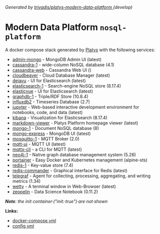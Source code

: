 _Generated by [ trivadis/platys-modern-data-platform ](https://github.com/TrivadisPF/platys-modern-data-platform) (develop)_

# Modern Data Platform `nosql-platform` 
A docker compose stack generated by [Platys](https://github.com/TrivadisPF/platys) with the following services:


  * [admin-mongo](https://github.com/TrivadisPF/platys-modern-data-platform/tree/master/documentation/services/admin-mongo.md) -  MongoDB Admin UI (latest)
  * [cassandra-1](https://github.com/TrivadisPF/platys-modern-data-platform/tree/master/documentation/services/cassandra.md) -  wide-column NoSQL database (4.1)
  * [cassandra-web](https://github.com/TrivadisPF/platys-modern-data-platform/tree/master/documentation/services/cassandra-web.md) -  Cassandra Web UI ()
  * [cloudbeaver](https://github.com/TrivadisPF/platys-modern-data-platform/tree/master/documentation/services/cloudbeaver.md) -  Cloud Database Manager (latest)
  * [dejavu](https://github.com/TrivadisPF/platys-modern-data-platform/tree/master/documentation/services/dejavu.md) -  UI for Elasticsearch (latest)
  * [elasticsearch-1](https://github.com/TrivadisPF/platys-modern-data-platform/tree/master/documentation/services/elasticsearch.md) -  Search-engine NoSQL store (8.17.4)
  * [elasticvue](https://github.com/TrivadisPF/platys-modern-data-platform/tree/master/documentation/services/elasticvue.md) -  UI for Elasticsearch (latest)
  * [graphdb-1](https://github.com/TrivadisPF/platys-modern-data-platform/tree/master/documentation/services/graphdb.md) -  Triple/RDF Store (10.8.4)
  * [influxdb2](https://github.com/TrivadisPF/platys-modern-data-platform/tree/master/documentation/services/influxdb2.md) -  Timeseries Database (2.7)
  * [jupyter](https://github.com/TrivadisPF/platys-modern-data-platform/tree/master/documentation/services/jupyter.md) -  Web-based interactive development environment for notebooks, code, and data (latest)
  * [kibana](https://github.com/TrivadisPF/platys-modern-data-platform/tree/master/documentation/services/kibana.md) -  Visualization for Elasticsearch (8.17.4)
  * [markdown-viewer](https://github.com/TrivadisPF/platys-modern-data-platform/tree/master/documentation/services/markdown-viewer.md) -  Platys Platform homepage viewer (latest)
  * [mongo-1](https://github.com/TrivadisPF/platys-modern-data-platform/tree/master/documentation/services/mongodb.md) -  Document NoSQL database (8)
  * [mongo-express](https://github.com/TrivadisPF/platys-modern-data-platform/tree/master/documentation/services/mongo-express.md) -  MongoDB UI (latest)
  * [mosquitto-1](https://github.com/TrivadisPF/platys-modern-data-platform/tree/master/documentation/services/mosquitto.md) -  MQTT Broker (2.0)
  * [mqtt-ui](https://github.com/TrivadisPF/platys-modern-data-platform/tree/master/documentation/services/hivemq-ui.md) -  MQTT UI (latest)
  * [mqttx-cli](https://github.com/TrivadisPF/platys-modern-data-platform/tree/master/documentation/services/mqttx.md) -  a CLI for MQTT (latest)
  * [neo4j-1](https://github.com/TrivadisPF/platys-modern-data-platform/tree/master/documentation/services/neo4j.md) -  Native graph database management system (5.26)
  * [portainer](https://github.com/TrivadisPF/platys-modern-data-platform/tree/master/documentation/services/portainer.md) -  Easy Docker and Kubernetes management (alpine-sts)
  * [redis-1](https://github.com/TrivadisPF/platys-modern-data-platform/tree/master/documentation/services/redis.md) -  Key-value store (7.4)
  * [redis-commander](https://github.com/TrivadisPF/platys-modern-data-platform/tree/master/documentation/services/redis-commander.md) -  Graphical interface for Redis (latest)
  * [telegraf](https://github.com/TrivadisPF/platys-modern-data-platform/tree/master/documentation/services/telegraf.md) -  Agent for collecting, processing, aggregating, and writing metrics (1.34)
  * [wetty](https://github.com/TrivadisPF/platys-modern-data-platform/tree/master/documentation/services/wetty.md) -  A terminal window in Web-Browser (latest)
  * [zeppelin](https://github.com/TrivadisPF/platys-modern-data-platform/tree/master/documentation/services/zeppelin.md) -  Data Science Notebook (0.11.2)

_**Note**: the init container·("init:·true")·are·not·shown_

**Links:**

 * [docker-compose.yml](./docker-compose.yml)
 * [config.yml](./config.yml)